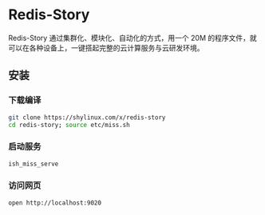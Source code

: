 # Redis-Story
Redis-Story 通过集群化、模块化、自动化的方式，用一个 20M 的程序文件，就可以在各种设备上，一键搭起完整的云计算服务与云研发环境。

## 安装
### 下载编译
```sh
git clone https://shylinux.com/x/redis-story
cd redis-story; source etc/miss.sh
```

### 启动服务
```sh
ish_miss_serve
```

### 访问网页
```sh
open http://localhost:9020
```


